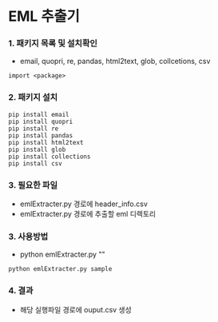 # EML 추출기

### 1. 패키지 목록 및 설치확인
- email, quopri, re, pandas, html2text, glob, collcetions, csv
```
import <package>
```

### 2. 패키지 설치
```
pip install email
pip install quopri
pip install re
pip install pandas
pip install html2text
pip install glob
pip install collections
pip install csv
```

### 3. 필요한 파일 
- emlExtracter.py 경로에 header_info.csv
- emlExtracter.py 경로에 추출할 eml 디렉토리

### 3. 사용방법
- python emlExtracter.py "<directory>"
```
python emlExtracter.py sample
```

### 4. 결과
- 해당 실행파일 경로에 ouput.csv 생성
